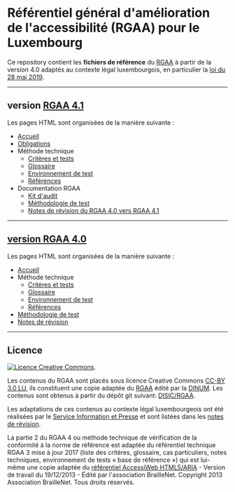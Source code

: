 # Référentiel général d'amélioration de l'accessibilité (RGAA) pour le Luxembourg

Ce repository contient les __fichiers de référence__ du [RGAA](https://accessibilite.public.lu/fr/rgaa4.1/index.html) à partir de la version 4.0 adaptés au contexte légal luxembourgois, en particulier la [loi du 28 mai 2019](http://legilux.public.lu/eli/etat/leg/loi/2019/05/28/a373/jo).


********************

## version [RGAA 4.1](https://accessibilite.public.lu/fr/rgaa4.1/index.html)

Les pages HTML sont organisées de la manière suivante :

* [Accueil](./v4.1/md/introduction.md)
* [Obligations](./v4.1/md/obligations.md)
* Méthode technique
  * [Critères et tests](./v4.1/JSON/criteres.json)
  * [Glossaire](./v4.1/JSON/glossaire.json)
  * [Environnement de test](./v4.1/md/environnement.md)
  * [Références](./v4.1/md/references.md)
* Documentation RGAA
  * [Kit d'audit](./v4.1/md/kit.md)
  * [Méthodologie de test](./v4.1/md/methodologie.md)
  * [Notes de révision du RGAA 4.0 vers RGAA 4.1](./v4.1/md/notes-revision.md)



*****************

## [version RGAA 4.0](https://accessibilite.public.lu/fr/rgaa4/index.html)


Les pages HTML sont organisées de la manière suivante :
* [Accueil](./v4.0/md/methode.md)
* Méthode technique
  * [Critères et tests](./v4.0/JSON/criteres.json)
  * [Glossaire](./v4.0/JSON/glossaire.json)
  * [Environnement de test](./v4.0/md/environnement.md)
  * [Références](./v4.0/md/references.md)
* [Méthodologie de test](./v4.0/md/methodologie.md)
* [Notes de révision](./v4.0/md/notes-revision.md)


********************

## Licence

<a rel="license" href="http://creativecommons.org/licenses/by/3.0/lu/"><img alt="Licence Creative Commons" style="border-width:0" src="https://i.creativecommons.org/l/by/3.0/lu/88x31.png" /></a>.

Les contenus du RGAA sont placés sous licence Creative Commons [CC-BY 3.0 LU](https://creativecommons.org/licenses/by/3.0/lu/), ils constituent une copie adaptée du [RGAA](https://www.numerique.gouv.fr/publications/rgaa-accessibilite/) édité par la [DINUM](https://www.numerique.gouv.fr/dinum/). Les contenus sont obtenus à partir du dépôt git suivant: [DISIC/RGAA](https://github.com/DISIC/RGAA).

Les adaptations de ces contenus au contexte légal luxembourgeois ont été réalisées par le [Service Information et Presse](https://sip.gouvernement.lu) et sont listées dans les [notes de révision](./v4.1/md/notes-revision.md). 

La partie 2 du RGAA 4 ou méthode technique de vérification de la conformité à la norme de référence est adaptée du référentiel technique RGAA 3 mise à jour 2017 (liste des critères, glossaire, cas particuliers, notes techniques, environnement de tests « base de référence ») qui est lui-même une copie adaptée du [référentiel AccessiWeb HTML5/ARIA](http://www.accessiweb.org/index.php/accessiweb-html5aria-liste-deployee.html) - Version de travail du 19/12/2013 - Édité par l'association BrailleNet. Copyright 2013 Association BrailleNet. Tous droits réservés.

